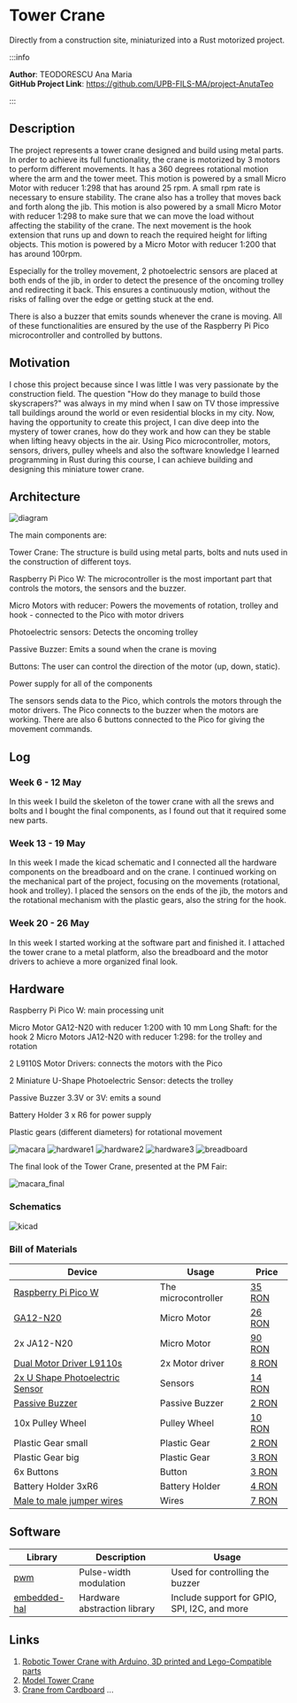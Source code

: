# Tower Crane

Directly from a construction site, miniaturized into a Rust motorized project.

:::info 

**Author**: TEODORESCU Ana Maria \
**GitHub Project Link**: https://github.com/UPB-FILS-MA/project-AnutaTeo

:::

## Description

The project represents a tower crane designed and build using metal parts. In order to achieve its full functionality, the crane is motorized by 3 motors to perform different movements. It has a 360 degrees rotational motion where the arm and the tower meet. This motion is powered by a small Micro Motor with reducer 1:298 that has around 25 rpm. A small rpm rate is necessary to ensure stability. The crane also has a trolley that moves back and forth along the jib. This motion is also powered by a small Micro Motor with reducer 1:298 to make sure that we can move the load without affecting the stability of the crane. The next movement is the hook extension that runs up and down to reach the required height for lifting objects. This motion is powered by a Micro Motor with reducer 1:200 that has around 100rpm.

Especially for the trolley movement, 2 photoelectric sensors are placed at both ends of the jib, in order to detect the presence of the oncoming trolley and redirecting it back. This ensures a continuously motion, without the risks of falling over the edge or getting stuck at the end.

There is also a buzzer that emits sounds whenever the crane is moving. All of these functionalities are ensured by the use of the Raspberry Pi Pico microcontroller and controlled by buttons.


## Motivation

I chose this project because since I was little I was very passionate by the construction field. The question "How do they manage to build those skyscrapers?" was always in my mind when I saw on TV those impressive tall buildings around the world or even residential blocks in my city. Now, having the opportunity to create this project, I can dive deep into the mystery of tower cranes, how do they work and how can they be stable when lifting heavy objects in the air. Using Pico microcontroller, motors, sensors, drivers, pulley wheels and also the software knowledge I learned programming in Rust during this course, I can achieve building and designing this miniature tower crane.

## Architecture 

![diagram](diagram.webp)

The main components are:

Tower Crane: The structure is build using metal parts, bolts and nuts used in the construction of different toys.

Raspberry Pi Pico W: The microcontroller is the most important part that controls the motors, the sensors and the buzzer.

Micro Motors with reducer: Powers the movements of rotation, trolley and hook - connected to the Pico with motor drivers

Photoelectric sensors: Detects the oncoming trolley


Passive Buzzer: Emits a sound when the crane is moving

Buttons: The user can control the direction of the motor (up, down, static).

Power supply for all of the components

The sensors sends data to the Pico, which controls the motors through the motor drivers. The Pico connects to the buzzer when the motors are working. There are also 6 buttons connected to the Pico for giving the movement commands.

## Log

<!-- write every week your progress here -->

### Week 6 - 12 May

In this week I build the skeleton of the tower crane with all the srews and bolts and I bought the final components, as I found out that it required some new parts. 

### Week 13 - 19 May

In this week I made the kicad schematic and I connected all the hardware components on the breadboard and on the crane. I continued working on the mechanical part of the project, focusing on the movements (rotational, hook and trolley). I placed the sensors on the ends of the jib, the motors and the rotational mechanism with the plastic gears, also the string for the hook.

### Week 20 - 26 May

In this week I started working at the software part and finished it. I attached the tower crane to a metal platform, also the breadboard and the motor drivers to achieve a more organized final look.

## Hardware

Raspberry Pi Pico W: main processing unit

Micro Motor GA12-N20 with reducer 1:200 with 10 mm Long Shaft: for the hook
2 Micro Motors JA12-N20 with reducer 1:298: for the trolley and rotation

2 L9110S Motor Drivers: connects the motors with the Pico

2 Miniature U-Shape Photoelectric Sensor: detects the trolley

Passive Buzzer 3.3V or 3V: emits a sound 

Battery Holder 3 x R6 for power supply

Plastic gears (different diameters) for rotational movement

![macara](macara.webp)
![hardware1](hardware1.webp)
![hardware2](hardware2.webp)
![hardware3](hardware3.webp)
![breadboard](breadboard.webp)

The final look of the Tower Crane, presented at the PM Fair:

![macara_final](macara_final.webp)


### Schematics

![kicad](kicad.webp)

### Bill of Materials

<!-- Fill out this table with all the hardware components that you might need.

The format is 
```
| [Device](link://to/device) | This is used ... | [price](link://to/store) |

```

-->

| Device | Usage | Price |
|--------|--------|-------|
| [Raspberry Pi Pico W](https://www.raspberrypi.com/documentation/microcontrollers/raspberry-pi-pico.html) | The microcontroller | [35 RON](https://www.optimusdigital.ro/en/raspberry-pi-boards/12394-raspberry-pi-pico-w.html) |
| [GA12-N20](https://www.handsontec.com/dataspecs/GA12-N20.pdf) | Micro Motor | [26 RON](https://www.optimusdigital.ro/ro/motoare-micro-motoare-cu-reductor/681-micro-motor-cu-reductor-ga12-n20-1200.html?search_query=Micro+Motor+GA12-N20+cu+Reductor+1%3A200+%C8%99i+Ax+de+10+mm&results=7) |
| 2x JA12-N20 | Micro Motor | [90 RON](https://www.optimusdigital.ro/ro/motoare-micro-motoare-cu-reductor/237-motor-cu-reductor-ja12-n20-.html?search_query=Micro+Motor+cu+Reductor+JA12-N20+1%3A298&results=2) |
| [Dual Motor Driver L9110s](https://www.laskakit.cz/user/related_files/l9110_2_channel_motor_driver.pdf) | 2x Motor driver | [8 RON](https://www.optimusdigital.ro/ro/drivere-de-motoare-cu-perii/480-driver-de-motoare-l9110s.html?search_query=Driver+de+Motoare+Dual+L9110S&results=2) |
| [2x U Shape Photoelectric Sensor](https://datasheet.octopart.com/PM-L54-Panasonic-datasheet-33007024.pdf)| Sensors | [14 RON](https://www.optimusdigital.ro/en/optical-sensors/599-senzor-fotoelectric-in-miniatura-in-forma-de-u.html) |
| [Passive Buzzer](https://components101.com/misc/buzzer-pinout-working-datasheet) | Passive Buzzer | [2 RON](https://www.optimusdigital.ro/ro/audio-buzzere/12247-buzzer-pasiv-de-33v-sau-3v.html) |
| 10x Pulley Wheel | Pulley Wheel | [10 RON](https://www.optimusdigital.ro/ro/mecanica-roti-scripete/406-roata-scripete-de-93-mm.html?search_query=Roata+Scripete+Alba+%CE%A69.3-2A&results=1) |
| Plastic Gear small | Plastic Gear | [2 RON](https://www.optimusdigital.ro/ro/mecanica-roti-dintate/2477-roata-dinata-din-plastic-m05-pentru-ax-d-de-3-mm.html?search_query=Roata+Din%C8%9Bata+din+Plastic+M0.5+pentru+Ax+D+de+3+mm&results=3) |
| Plastic Gear big| Plastic Gear | [3 RON](https://www.optimusdigital.ro/ro/mecanica-roti-dintate/980-roata-dinata-din-plastic-78-25a.html?search_query=Roata+Din%C8%9Bata+din+Plastic+78-2.5A&results=1) |
| 6x Buttons | Button | [3 RON](https://www.optimusdigital.ro/ro/butoane-i-comutatoare/1119-buton-6x6x6.html?search_query=Buton+6x6x6&results=1) |
| Battery Holder 3xR6 | Battery Holder | [4 RON](https://www.optimusdigital.ro/ro/suporturi-de-baterii/1090-suport-baterii-3-x-r6.html?search_query=Suport+baterii+3xR6&results=1) |
| [Male to male jumper wires](https://media.digikey.com/pdf/Data%20Sheets/Digi-Key%20PDFs/Jumper_Wire_Kits.pdf) | Wires | [7 RON](https://www.optimusdigital.ro/ro/fire-fire-mufate/884-set-fire-tata-tata-40p-10-cm.html?search_query=Fire+Colorate+Tata-Tata+%2840p%2C+10+cm%29&results=10) |



## Software

| Library | Description | Usage |
|---------|-------------|-------|
| [pwm](https://docs.rs/rp2040-hal/latest/rp2040_hal/pwm/index.html) | Pulse-width modulation | Used for controlling the buzzer |
| [embedded-hal](https://docs.rs/embedded-hal/latest/embedded_hal/) | Hardware abstraction library | Include support for GPIO, SPI, I2C, and more |


## Links

<!-- Add a few links that inspired you and that you think you will use for your project -->

1. [Robotic Tower Crane with Arduino, 3D printed and Lego-Compatible parts ](https://www.youtube.com/watch?v=wK85V26j7AA&ab_channel=TartRobotics)
2. [Model Tower Crane](https://www.instructables.com/Model-Tower-Crane-Project/)
3. [Crane from Cardboard](https://www.youtube.com/watch?v=vRyBKM3az6Y&ab_channel=AMFREEVIDEOS)
...
